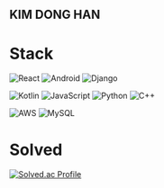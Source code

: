 ## KIM DONG HAN


# Stack
<!--
https://simpleicons.org/
![로고명](https://img.shields.io/badge/로고명-원하는색상코드.svg?&style=for-the-badge&logo=로고명&logoColor=white)
-->
![React](https://img.shields.io/badge/React-61DAFB.svg?&style=for-the-badge&logo=React&logoColor=white)
![Android](https://img.shields.io/badge/Android-34A853.svg?&style=for-the-badge&logo=Android&logoColor=white)
![Django](https://img.shields.io/badge/Django-092E20.svg?&style=for-the-badge&logo=Django&logoColor=white)

![Kotlin](https://img.shields.io/badge/Kotlin-7F52FF.svg?&style=for-the-badge&logo=Kotlin&logoColor=white)
![JavaScript](https://img.shields.io/badge/JavaScript-F7DF1E.svg?&style=for-the-badge&logo=JavaScript&logoColor=white)
![Python](https://img.shields.io/badge/Python-3776AB.svg?&style=for-the-badge&logo=Python&logoColor=white)
![C++](https://img.shields.io/badge/C++-00599C.svg?&style=for-the-badge&logo=C%2B%2B&logoColor=white)

![AWS](https://img.shields.io/badge/AWS-232F3E.svg?&style=for-the-badge&logo=AWS&logoColor=white)
![MySQL](https://img.shields.io/badge/MySQL-4479A1.svg?&style=for-the-badge&logo=MySQL&logoColor=white)


# Solved
[![Solved.ac Profile](http://mazassumnida.wtf/api/v2/generate_badge?boj=donghk77)](https://solved.ac/donghk77/)
